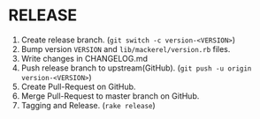 RELEASE
=======

1. Create release branch. (`git switch -c version-<VERSION>`)
1. Bump version `VERSION` and `lib/mackerel/version.rb` files.
1. Write changes in CHANGELOG.md
1. Push release branch to upstream(GitHub). (`git push -u origin version-<VERSION>`)
1. Create Pull-Request on GitHub.
1. Merge Pull-Request to master branch on GitHub.
1. Tagging and Release. (`rake release`)
